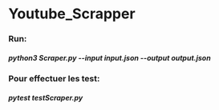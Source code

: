# Youtube_Scrapper
### Run:
##### python3 Scraper.py --input input.json --output output.json
### Pour effectuer les test:
##### pytest testScraper.py
